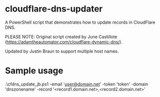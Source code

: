 # cloudflare-dns-updater
A PowerShell script that demonstrates how to update records in CloudFlare DNS.

PLEASE NOTE: Original script created by June Castillote (https://adamtheautomator.com/cloudflare-dynamic-dns/).

Updated by Justin Braun to support multiple host names.

# Sample usage

.\cfdns_update_jb.ps1 -email 'user@domain.net' -token 'token' -domain 'dnszonename' -record '<record1.domain.net>,<record2.domain.net>'
